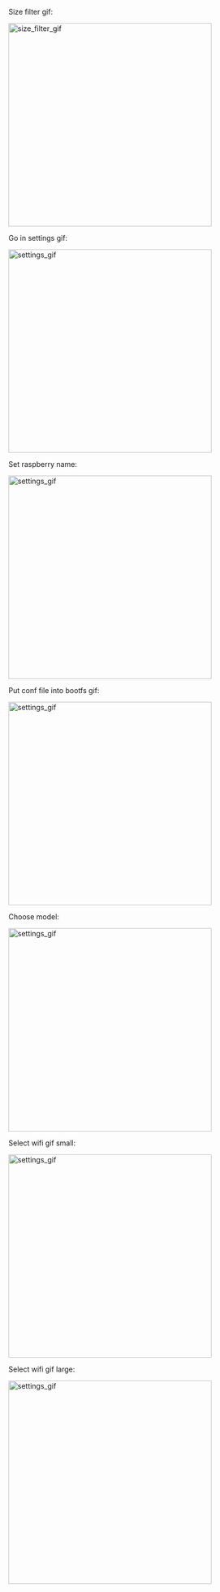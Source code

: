 Size filter gif:

<img src="https://github.com/user-attachments/assets/ee419069-2993-48fd-b09c-ac4825420387" alt="size_filter_gif" width="400"/>



Go in settings gif:

<img src="https://github.com/user-attachments/assets/62ad1ba0-e67c-4f6a-a06a-f17bbac030d5" alt="settings_gif" width="400"/>


Set raspberry name:

<img src="https://github.com/user-attachments/assets/bdfda668-00ea-4db3-ba45-9aa5c96f97d0" alt="settings_gif" width="400"/>



Put conf file into bootfs gif:

<img src="https://github.com/user-attachments/assets/3df45b93-10d7-45e7-b03f-0fabaf31973c" alt="settings_gif" width="400"/>

Choose model:

<img src="https://github.com/user-attachments/assets/b3df41f9-1d5f-493f-b90f-4c127603304f" alt="settings_gif" width="400"/>


Select wifi gif small:

<img src="https://github.com/user-attachments/assets/e0ec401a-484e-4893-8074-80e9684a8899" alt="settings_gif" width="400"/>

Select wifi gif large:

<img src="https://github.com/user-attachments/assets/d04f120c-5bb1-4dac-b983-56026a5165a7" alt="settings_gif" width="400"/>

